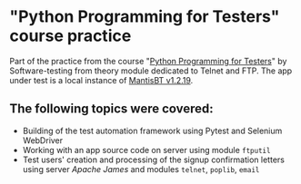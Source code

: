 # "Python Programming for Testers" course practice
Part of the practice from the course "[Python Programming for Testers](https://software-testing.ru/edu/schedule/233)" by Software-testing from theory module dedicated to Telnet and FTP. The app under test is a local instance of [MantisBT v1.2.19](https://github.com/mantisbt/mantisbt).

## The following topics were covered:
- Building of the test automation framework using Pytest and Selenium WebDriver
- Working with an app source code on server using module `ftputil`
- Test users' creation and processing of the signup confirmation letters using server *Apache James* and modules `telnet`, `poplib`, `email`
